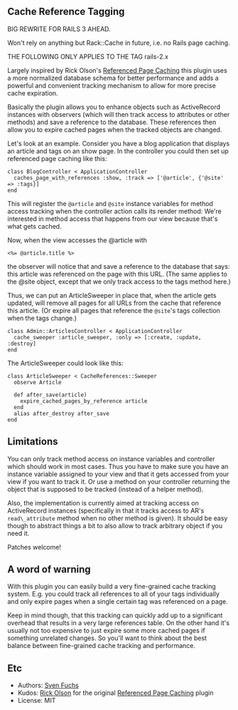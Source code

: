 ## Cache Reference Tagging

BIG REWRITE FOR RAILS 3 AHEAD. 

Won't rely on anything but Rack::Cache in future, i.e. no Rails page caching.


THE FOLLOWING ONLY APPLIES TO THE TAG rails-2.x

Largely inspired by Rick Olson's [Referenced Page Caching](http://svn.techno-weenie.net/projects/plugins/referenced_page_caching/)
this plugin uses a more normalized database schema for better performance 
and adds a powerful and convenient tracking mechanism to allow for more 
precise cache expiration.

Basically the plugin allows you to enhance objects such as ActiveRecord
instances with observers (which will then track access to attributes or other
methods) and save a reference to the database. These references then allow you
to expire cached pages when the tracked objects are changed.

Let's look at an example. Consider you have a blog application that displays
an article and tags on an show page. In the controller you could then set up
referenced page caching like this:

    class BlogController < ApplicationController
      caches_page_with_references :show, :track => ['@article', {'@site' => :tags}]
    end

This will register the `@article` and `@site` instance variables for method
access tracking when the controller action calls its render method: We're
interested in method access that happens from our view because that's what
gets cached.

Now, when the view accesses the @article with

    <%= @article.title %>

the observer will notice that and save a reference to the database that says:
this article was referenced on the page with this URL. (The same applies to
the @site object, except that we only track access to the tags method here.)

Thus, we can put an ArticleSweeper in place that, when the article gets
updated, will remove all pages for all URLs from the cache that reference this
article. (Or expire all pages that reference the `@site`'s tags collection
when the tags change.)

    class Admin::ArticlesController < ApplicationController
      cache_sweeper :article_sweeper, :only => [:create, :update, :destroy]
    end

The ArticleSweeper could look like this:

    class ArticleSweeper < CacheReferences::Sweeper
      observe Article
    
      def after_save(article)
        expire_cached_pages_by_reference article
      end
      alias after_destroy after_save
    end


## Limitations

You can only track method access on instance variables and controller which
should work in most cases. Thus you have to make sure you have an instance
variable assigned to your view and that it gets accessed from your view if you
want to track it. Or use a method on your controller returning the object that
is supposed to be tracked (instead of a helper method).

Also, the implementation is currently aimed at tracking access on ActiveRecord
instances (specifically in that it tracks access to AR's `read\_attribute`
method when no other method is given). It should be easy though to abstract
things a bit to also allow to track arbitrary object if you need it.

Patches welcome!

## A word of warning

With this plugin you can easily build a very fine-grained cache tracking
system. E.g. you could track all references to all of your tags individually
and only expire pages when a single certain tag was referenced on a page.

Keep in mind though, that this tracking can quickly add up to a significant
overhead that results in a very large references table. On the other hand it's
usually not too expensive to just expire some more cached pages if something
unrelated changes. So you'll want to think about the best balance between
fine-grained cache tracking and performance.


## Etc

* Authors: [Sven Fuchs](http://www.artweb-design.de) <svenfuchs at artweb-design dot de>  
* Kudos: [Rick Olson](http://techno-weenie.net/) for the original [Referenced Page Caching](http://svn.techno-weenie.net/projects/plugins/referenced_page_caching/) plugin  
* License: MIT 